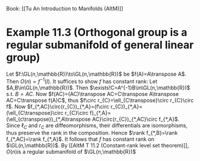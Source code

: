 Book: [[Tu An Introduction to Manifolds (AItM)]]
# Example 11.3 (Orthogonal group is a regular submanifold of general linear group)
Let $f:\GL(n,\mathbb{R})\to\GL(n,\mathbb{R})$ be $f(A)=A\transpose A$.
Then $O(n)=f^{-1}(I)$. It suffices to show $f$ has constant rank:
Let $A,B\in\GL(n,\mathbb{R})$. Then $\exists!C=A^{-1}B\in\GL(n,\mathbb{R})$ s.t. $B=AC$.
Now $f(AC)=(AC)\transpose AC=C\transpose A\transpose AC=C\transpose f(A)C$, thus $f\circ r_{C}=\ell_{C\transpose}\circ r_{C}\circ f$.
Now $f_{*,AC}\circ(r_{C})_{*,A}=(f\circ r_{C})_{*,A}=(\ell_{C\transpose}\circ r_{C}\circ f)_{*,A}=(\ell_{c\transpose})_{*,A\transpose AC}\circ(r_{C})_{*,AC}\circ f_{*,A}$.
Since $\ell_{C}$ and $r_{C}$ are diffeomorphisms, their differentials are isomorphisms, thus preserve the rank in the composition.
Hence $\rank f_{*,B}=\rank f_{*,AC}=\rank f_{*,A}$.
It follows that $f$ has constant rank on $\GL(n,\mathbb{R})$.
By [[AItM T 11.2 (Constant-rank level set theorem)]], $O(n)$is a regular submanifold of $\GL(n,\mathbb{R})$